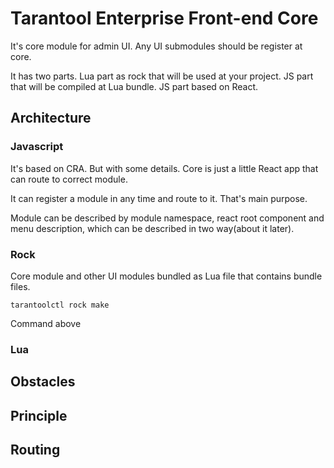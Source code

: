 # Tarantool Enterprise Front-end Core

It's core module for admin UI. Any UI submodules should be register at core.

It has two parts. Lua part as rock that will be used at your project. JS part that will be compiled at Lua bundle. JS part based on React.

## Architecture

### Javascript

It's based on CRA. But with some details. Core is just a little React app that can route to correct module.

It can register a module in any time and route to it. That's main purpose.

Module can be described by module namespace, react root component and menu description, which can be described in two way(about it later).

### Rock

Core module and other UI modules bundled as Lua file that contains bundle files.

```
tarantoolctl rock make
```

Command above

### Lua



## Obstacles

## Principle

## Routing
